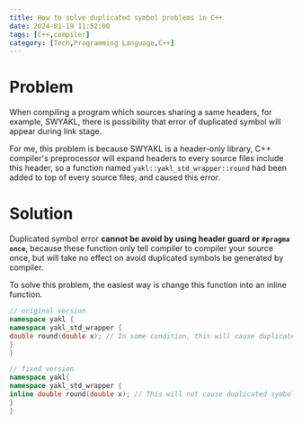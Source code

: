 ```yaml
---
title: How to solve duplicated symbol problems in C++
date: 2024-01-19 11:52:00
tags: [C++,compiler]
category: [Tech,Programming Language,C++]
---
```




# Problem

When compiling a program which sources sharing a same headers, for example, SWYAKL, there is possibility that error of duplicated symbol will appear during link stage.

For me, this problem is because SWYAKL is a header-only library, C++ compiler's preprocessor will expand headers to every source files include this header, so a function named `yakl::yakl_std_wrapper::round` had been added to top of every source files, and caused this error.

# Solution

Duplicated symbol error **cannot be avoid by using header guard or `#pragma once`**, because these function only tell compiler to compiler your source once, but will take no effect on avoid duplicated symbols be generated by compiler.

To solve this problem, the easiest way is change this function into an inline function.

```c++
// original version
namespace yakl {
namespace yakl_std_wrapper {
double round(double x); // In some condition, this will cause duplicated symbol error
}
}

// fixed version
namespace yakl{
namespace yakl_std_wrapper {
inline double round(double x); // This will not cause duplicated symbol error
}
}
```